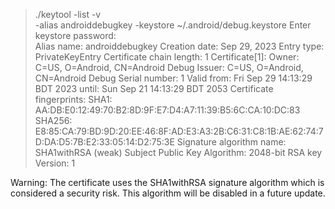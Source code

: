 > ./keytool -list -v \
-alias androiddebugkey -keystore ~/.android/debug.keystore
Enter keystore password:  
Alias name: androiddebugkey
Creation date: Sep 29, 2023
Entry type: PrivateKeyEntry
Certificate chain length: 1
Certificate[1]:
Owner: C=US, O=Android, CN=Android Debug
Issuer: C=US, O=Android, CN=Android Debug
Serial number: 1
Valid from: Fri Sep 29 14:13:29 BDT 2023 until: Sun Sep 21 14:13:29 BDT 2053
Certificate fingerprints:
         SHA1: 
         AA:DB:E0:12:49:70:B2:8D:9F:E7:D4:A7:11:39:B5:6C:CA:10:DC:83
         SHA256: 
         E8:85:CA:79:BD:9D:20:EE:46:8F:AD:E3:A3:2B:C6:31:C8:1B:AE:62:74:7D:DA:D5:7B:E2:33:05:14:D2:75:3E
Signature algorithm name: SHA1withRSA (weak)
Subject Public Key Algorithm: 2048-bit RSA key
Version: 1

Warning:
The certificate uses the SHA1withRSA signature algorithm which is considered a security risk. This algorithm will be disabled in a future update.